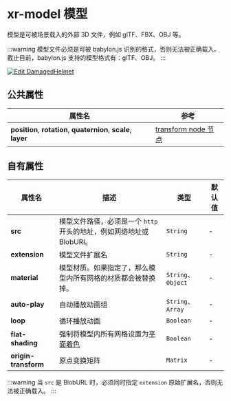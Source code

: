 # xr-model 模型

模型是可被场景载入的外部 3D 文件，例如 glTF、FBX、OBJ 等。

:::warning
模型文件必须是可被 babylon.js 识别的格式，否则无法被正确载入。截止目前，babylon.js 支持的模型格式有：glTF、OBJ。
:::

[![Edit DamagedHelmet](https://codesandbox.io/static/img/play-codesandbox.svg)](https://codesandbox.io/p/sandbox/damagedhelmet-4cv2n3?file=%2Findex.html%3A9%2C10)

## 公共属性

| 属性名                                                           | 参考                                                 |
| ---------------------------------------------------------------- | ---------------------------------------------------- |
| **position**, **rotation**, **quaternion**, **scale**, **layer** | [transform node 节点](/docs/component/transformnode) |

## 自有属性

| 属性名               | 描述                                                                                                                                                        | 类型               | 默认值 |
| -------------------- | ----------------------------------------------------------------------------------------------------------------------------------------------------------- | ------------------ | ------ |
| **src**              | 模型文件路径，必须是一个 `http` 开头的地址，例如网络地址或 BlobURl。                                                                                        | `String`           | -      |
| **extension**        | 模型文件扩展名                                                                                                                                              | `String`           | -      |
| **material**         | 模型材质。如果指定了，那么模型内所有网格的材质都会被替换掉。                                                                                                | `String`、`Object` | -      |
| **auto-play**        | 自动播放动画组                                                                                                                                              | `String`、`Array`  | -      |
| **loop**             | 循环播放动画                                                                                                                                                | `Boolean`          | -      |
| **flat-shading**     | 强制将模型内所有网格设置为[平面着色](https://doc.babylonjs.com/features/featuresDeepDive/mesh/creation/custom/vertexNormals#normals-and-flat-shaded-meshes) | `Boolean`          | -      |
| **origin-transform** | 原点变换矩阵                                                                                                                                                | `Matrix`           | -      |

:::warning
当 `src` 是 BlobURL 时，必须同时指定 `extension` 原始扩展名，否则无法被正确载入。
:::
